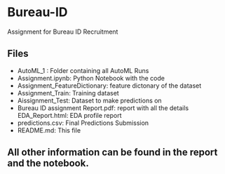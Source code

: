 # Bureau-ID
Assignment for Bureau ID Recruitment 

## Files
<ul>
<li>AutoML_1 : Folder containing all AutoML Runs</li>
  <li>Assignment.ipynb: Python Notebook with the code</li>
  <li>Assignment_FeatureDictionary: feature dictonary of the dataset</li>
  <li>Assignment_Train: Training dataset</li>
  <li>Aissignment_Test: Dataset to make predictions on</li>
  <li>Bureau ID assignment Report.pdf: report with all the details</li>
  <l1>EDA_Report.html: EDA profile report</l1>
  <li>predictions.csv: Final Predictions Submission</li>
  <li>README.md: This file</li>
</ul>

## All other information can be found in the report and the notebook.
